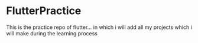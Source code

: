 # FlutterPractice

This is the practice repo of flutter... 
in which i will add all my projects which i will make during the learning process
